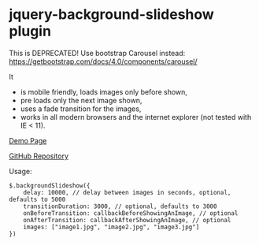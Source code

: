 # jquery-background-slideshow plugin

This is DEPRECATED! Use bootstrap Carousel instead: https://getbootstrap.com/docs/4.0/components/carousel/

It

- is mobile friendly, loads images only before shown,
- pre loads only the next image shown,
- uses a fade transition for the images,
- works in all modern browsers and the internet explorer (not tested with IE < 11).

[Demo Page](https://shaack.com/projekte/jquery-background-slideshow/)

[GitHub Repository](https://github.com/shaack/jquery-background-slideshow/)

Usage:

```
$.backgroundSlideshow({
    delay: 10000, // delay between images in seconds, optional, defaults to 5000
    transitionDuration: 3000, // optional, defaults to 3000
    onBeforeTransition: callbackBeforeShowingAnImage, // optional
    onAfterTransition: callbackAfterShowingAnImage, // optional
    images: ["image1.jpg", "image2.jpg", "image3.jpg"]
})
```

